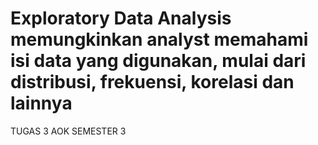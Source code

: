 # Exploratory Data Analysis memungkinkan analyst memahami isi data yang digunakan, mulai dari distribusi, frekuensi, korelasi dan lainnya
TUGAS 3 AOK SEMESTER 3

